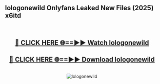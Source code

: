 <h2>lologonewild Onlyfans Leaked New Files (2025) x6itd</h2>
<br>
<div align="center">
<h2><a href="https://mediafiles.top/lologonewild&ref=git" rel="nofollow">🔴 CLICK HERE 🌐==►► Watch lologonewild</a></h2>
<h2><a href="https://mediafiles.top/lologonewild&ref=git" rel="nofollow">🔴 CLICK HERE 🌐==►► Download lologonewild</a></h2>
<br>
<a href="https://mediafiles.top/lologonewild&ref=git" rel="nofollow" data-target="animated-image.originalLink"><img src="https://i.ibb.co.com/xMMVF88/686577567.gif" alt="lologonewild" style="max-width: 100%; display: inline-block;" data-target="animated-image.originalImage"></a>
</div>
<br>
<br>